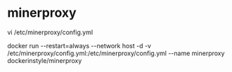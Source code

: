 # minerproxy

vi /etc/minerproxy/config.yml

docker run --restart=always --network host -d -v /etc/minerproxy/config.yml:/etc/minerproxy/config.yml --name minerproxy dockerinstyle/minerproxy
